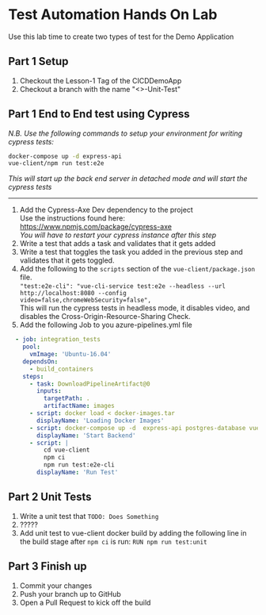 # Test Automation Hands On Lab

Use this lab time to create two types of test for the Demo Application 
## Part 1 Setup

1. Checkout the Lesson-1 Tag of the CICDDemoApp
0. Checkout a branch with the name "<<YourName>>-Unit-Test"


## Part 1 End to End test using Cypress

*N.B.  Use the following commands to setup your environment for writing cypress tests:*

```bash
docker-compose up -d express-api
vue-client/npm run test:e2e
```
*This will start up the back end server in detached mode and will start the cypress tests*

---


1. Add the Cypress-Axe Dev dependency to the project  
   Use the instructions found here: https://www.npmjs.com/package/cypress-axe  
  *You will have to restart your cypress instance after this step*
2. Write a test that adds a task and validates that it gets added
3. Write a test that toggles the task you added in the previous step and validates that it gets toggled.
4. Add the following to the `scripts` section of the `vue-client/package.json` file.  
    `"test:e2e-cli": "vue-cli-service test:e2e --headless --url http://localhost:8080 --config video=false,chromeWebSecurity=false",`  
This will run the cypress tests in headless mode, it disables video, and disables the Cross-Origin-Resource-Sharing Check.  
0. Add the following Job to you azure-pipelines.yml file
  
```yaml 
  - job: integration_tests
    pool:
      vmImage: 'Ubuntu-16.04'
    dependsOn: 
      - build_containers
    steps:
      - task: DownloadPipelineArtifact@0
        inputs: 
          targetPath: .
          artifactName: images
      - script: docker load < docker-images.tar
        displayName: 'Loading Docker Images'
      - script: docker-compose up -d  express-api postgres-database vue-client
        displayName: 'Start Backend'
      - script: | 
          cd vue-client
          npm ci 
          npm run test:e2e-cli
        displayName: 'Run Test'
```

## Part 2 Unit Tests

1. Write a unit test that `TODO: Does Something`
0. ?????
0. Add unit test to vue-client docker build by adding the following line in the build stage after `npm ci` is run:
  `RUN npm run test:unit`

## Part 3 Finish up

1. Commit your changes
2. Push your branch up to GitHub
3. Open a Pull Request to kick off the build